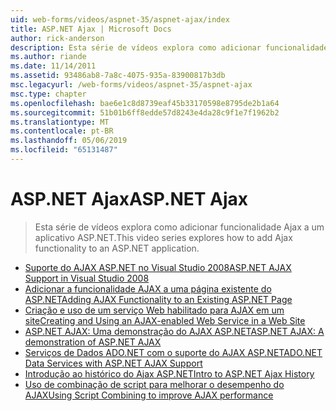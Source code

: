 ```yaml
---
uid: web-forms/videos/aspnet-35/aspnet-ajax/index
title: ASP.NET Ajax | Microsoft Docs
author: rick-anderson
description: Esta série de vídeos explora como adicionar funcionalidade Ajax a um aplicativo ASP.NET.
ms.author: riande
ms.date: 11/14/2011
ms.assetid: 93486ab8-7a8c-4075-935a-83900817b3db
msc.legacyurl: /web-forms/videos/aspnet-35/aspnet-ajax
msc.type: chapter
ms.openlocfilehash: bae6e1c8d8739eaf45b33170598e8795de2b1a64
ms.sourcegitcommit: 51b01b6ff8edde57d8243e4da28c9f1e7f1962b2
ms.translationtype: MT
ms.contentlocale: pt-BR
ms.lasthandoff: 05/06/2019
ms.locfileid: "65131487"
---
```

# <a name="aspnet-ajax"></a><span data-ttu-id="4ef0e-103">ASP.NET Ajax</span><span class="sxs-lookup"><span data-stu-id="4ef0e-103">ASP.NET Ajax</span></span>

> <span data-ttu-id="4ef0e-104">Esta série de vídeos explora como adicionar funcionalidade Ajax a um aplicativo ASP.NET.</span><span class="sxs-lookup"><span data-stu-id="4ef0e-104">This video series explores how to add Ajax functionality to an ASP.NET application.</span></span>

- [<span data-ttu-id="4ef0e-105">Suporte do AJAX ASP.NET no Visual Studio 2008</span><span class="sxs-lookup"><span data-stu-id="4ef0e-105">ASP.NET AJAX Support in Visual Studio 2008</span></span>](aspnet-ajax-support-in-visual-studio-2008.md)
- [<span data-ttu-id="4ef0e-106">Adicionar a funcionalidade AJAX a uma página existente do ASP.NET</span><span class="sxs-lookup"><span data-stu-id="4ef0e-106">Adding AJAX Functionality to an Existing ASP.NET Page</span></span>](adding-ajax-functionality-to-an-existing-aspnet-page.md)
- [<span data-ttu-id="4ef0e-107">Criação e uso de um serviço Web habilitado para AJAX em um site</span><span class="sxs-lookup"><span data-stu-id="4ef0e-107">Creating and Using an AJAX-enabled Web Service in a Web Site</span></span>](creating-and-using-an-ajax-enabled-web-service-in-a-web-site.md)
- [<span data-ttu-id="4ef0e-108">ASP.NET AJAX: Uma demonstração do AJAX ASP.NET</span><span class="sxs-lookup"><span data-stu-id="4ef0e-108">ASP.NET AJAX: A demonstration of ASP.NET AJAX</span></span>](aspnet-ajax-a-demonstration-of-aspnet-ajax.md)
- [<span data-ttu-id="4ef0e-109">Serviços de Dados ADO.NET com o suporte do AJAX ASP.NET</span><span class="sxs-lookup"><span data-stu-id="4ef0e-109">ADO.NET Data Services with ASP.NET AJAX Support</span></span>](adonet-data-services-with-aspnet-ajax-support.md)
- [<span data-ttu-id="4ef0e-110">Introdução ao histórico do Ajax ASP.NET</span><span class="sxs-lookup"><span data-stu-id="4ef0e-110">Intro to ASP.NET Ajax History</span></span>](introduction-to-aspnet-ajax-history.md)
- [<span data-ttu-id="4ef0e-111">Uso de combinação de script para melhorar o desempenho do AJAX</span><span class="sxs-lookup"><span data-stu-id="4ef0e-111">Using Script Combining to improve AJAX performance</span></span>](using-script-combining-to-improve-ajax-performance.md)
